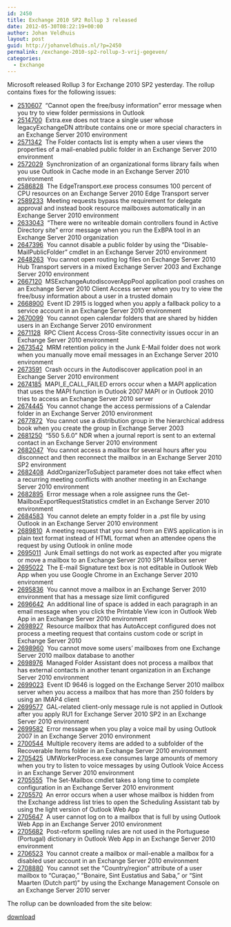 ```yaml
---
id: 2450
title: Exchange 2010 SP2 Rollup 3 released
date: 2012-05-30T08:22:19+00:00
author: Johan Veldhuis
layout: post
guid: http://johanveldhuis.nl/?p=2450
permalink: /exchange-2010-sp2-rollup-3-vrij-gegeven/
categories:
  - Exchange
---
```

Microsoft released Rollup 3 for Exchange 2010 SP2 yesterday. The rollup contains fixes for the following issues:

  * [2510607](http://support.microsoft.com/kb/2510607?ocid=aff-n-we-loc--ITPRO40890&WT.mc_id=aff-n-we-loc--ITPRO40890)  &#8220;Cannot open the free/busy information&#8221; error message when you try to view folder permissions in Outlook
  * [2514700](http://support.microsoft.com/kb/2514700?ocid=aff-n-we-loc--ITPRO40890&WT.mc_id=aff-n-we-loc--ITPRO40890)  Extra.exe does not trace a single user whose legacyExchangeDN attribute contains one or more special characters in an Exchange Server 2010 environment
  * [2571342](http://support.microsoft.com/kb/2571342?ocid=aff-n-we-loc--ITPRO40890&WT.mc_id=aff-n-we-loc--ITPRO40890)  The Folder contacts list is empty when a user views the properties of a mail-enabled public folder in an Exchange Server 2010 environment
  * [2572029](http://support.microsoft.com/kb/2572029?ocid=aff-n-we-loc--ITPRO40890&WT.mc_id=aff-n-we-loc--ITPRO40890)  Synchronization of an organizational forms library fails when you use Outlook in Cache mode in an Exchange Server 2010 environment
  * [2586828](http://support.microsoft.com/kb/2586828?ocid=aff-n-we-loc--ITPRO40890&WT.mc_id=aff-n-we-loc--ITPRO40890)  The EdgeTransport.exe process consumes 100 percent of CPU resources on an Exchange Server 2010 Edge Transport server
  * [2589233](http://support.microsoft.com/kb/2589233?ocid=aff-n-we-loc--ITPRO40890&WT.mc_id=aff-n-we-loc--ITPRO40890)  Meeting requests bypass the requirement for delegate approval and instead book resource mailboxes automatically in an Exchange Server 2010 environment
  * [2633043](http://support.microsoft.com/kb/2633043?ocid=aff-n-we-loc--ITPRO40890&WT.mc_id=aff-n-we-loc--ITPRO40890)  &#8220;There were no writeable domain controllers found in Active Directory site&#8221; error message when you run the ExBPA tool in an Exchange Server 2010 organization
  * [2647396](http://support.microsoft.com/kb/2647396?ocid=aff-n-we-loc--ITPRO40890&WT.mc_id=aff-n-we-loc--ITPRO40890)  You cannot disable a public folder by using the &#8220;Disable-MailPublicFolder&#8221; cmdlet in an Exchange Server 2010 environment
  * [2648263](http://support.microsoft.com/kb/2648263?ocid=aff-n-we-loc--ITPRO40890&WT.mc_id=aff-n-we-loc--ITPRO40890)  You cannot open routing log files on Exchange Server 2010 Hub Transport servers in a mixed Exchange Server 2003 and Exchange Server 2010 environment
  * [2667120](http://support.microsoft.com/kb/2667120?ocid=aff-n-we-loc--ITPRO40890&WT.mc_id=aff-n-we-loc--ITPRO40890)  MSExchangeAutodiscoverAppPool application pool crashes on an Exchange Server 2010 Client Access server when you try to view the free/busy information about a user in a trusted domain
  * [2668900](http://support.microsoft.com/kb/2668900?ocid=aff-n-we-loc--ITPRO40890&WT.mc_id=aff-n-we-loc--ITPRO40890)  Event ID 2915 is logged when you apply a fallback policy to a service account in an Exchange Server 2010 environment
  * [2670099](http://support.microsoft.com/kb/2670099?ocid=aff-n-we-loc--ITPRO40890&WT.mc_id=aff-n-we-loc--ITPRO40890)  You cannot open calendar folders that are shared by hidden users in an Exchange Server 2010 environment
  * [2671128](http://support.microsoft.com/kb/2671128?ocid=aff-n-we-loc--ITPRO40890&WT.mc_id=aff-n-we-loc--ITPRO40890)  RPC Client Access Cross-Site connectivity issues occur in an Exchange Server 2010 environment
  * [2673542](http://support.microsoft.com/kb/2673542?ocid=aff-n-we-loc--ITPRO40890&WT.mc_id=aff-n-we-loc--ITPRO40890)  MRM retention policy in the Junk E-Mail folder does not work when you manually move email messages in an Exchange Server 2010 environment
  * [2673591](http://support.microsoft.com/kb/2673591?ocid=aff-n-we-loc--ITPRO40890&WT.mc_id=aff-n-we-loc--ITPRO40890)  Crash occurs in the Autodiscover application pool in an Exchange Server 2010 environment
  * [2674185](http://support.microsoft.com/kb/2674185?ocid=aff-n-we-loc--ITPRO40890&WT.mc_id=aff-n-we-loc--ITPRO40890)  MAPI\_E\_CALL_FAILED errors occur when a MAPI application that uses the MAPI function in Outlook 2007 MAPI or in Outlook 2010 tries to access an Exchange Server 2010 server
  * [2674445](http://support.microsoft.com/kb/2674445?ocid=aff-n-we-loc--ITPRO40890&WT.mc_id=aff-n-we-loc--ITPRO40890)  You cannot change the access permissions of a Calendar folder in an Exchange Server 2010 environment
  * [2677872](http://support.microsoft.com/kb/2677872?ocid=aff-n-we-loc--ITPRO40890&WT.mc_id=aff-n-we-loc--ITPRO40890)  You cannot use a distribution group in the hierarchical address book when you create the group in Exchange Server 2003
  * [2681250](http://support.microsoft.com/kb/2681250?ocid=aff-n-we-loc--ITPRO40890&WT.mc_id=aff-n-we-loc--ITPRO40890)  &#8220;550 5.6.0&#8221; NDR when a journal report is sent to an external contact in an Exchange Server 2010 environment
  * [2682047](http://support.microsoft.com/kb/2682047?ocid=aff-n-we-loc--ITPRO40890&WT.mc_id=aff-n-we-loc--ITPRO40890)  You cannot access a mailbox for several hours after you disconnect and then reconnect the mailbox in an Exchange Server 2010 SP2 environment
  * [2682408](http://support.microsoft.com/kb/2682408?ocid=aff-n-we-loc--ITPRO40890&WT.mc_id=aff-n-we-loc--ITPRO40890)  AddOrganizerToSubject parameter does not take effect when a recurring meeting conflicts with another meeting in an Exchange Server 2010 environment
  * [2682895](http://support.microsoft.com/kb/2682895?ocid=aff-n-we-loc--ITPRO40890&WT.mc_id=aff-n-we-loc--ITPRO40890)  Error message when a role assignee runs the Get-MailboxExportRequestStatistics cmdlet in an Exchange Server 2010 environment
  * [2684583](http://support.microsoft.com/kb/2684583?ocid=aff-n-we-loc--ITPRO40890&WT.mc_id=aff-n-we-loc--ITPRO40890)  You cannot delete an empty folder in a .pst file by using Outlook in an Exchange Server 2010 environment
  * [2689810](http://support.microsoft.com/kb/2689810?ocid=aff-n-we-loc--ITPRO40890&WT.mc_id=aff-n-we-loc--ITPRO40890)  A meeting request that you send from an EWS application is in plain text format instead of HTML format when an attendee opens the request by using Outlook in online mode
  * [2695011](http://support.microsoft.com/kb/2695011?ocid=aff-n-we-loc--ITPRO40890&WT.mc_id=aff-n-we-loc--ITPRO40890)  Junk Email settings do not work as expected after you migrate or move a mailbox to an Exchange Server 2010 SP1 Mailbox server
  * [2695022](http://support.microsoft.com/kb/2695022?ocid=aff-n-we-loc--ITPRO40890&WT.mc_id=aff-n-we-loc--ITPRO40890)  The E-mail Signature text box is not editable in Outlook Web App when you use Google Chrome in an Exchange Server 2010 environment
  * [2695836](http://support.microsoft.com/kb/2695836?ocid=aff-n-we-loc--ITPRO40890&WT.mc_id=aff-n-we-loc--ITPRO40890)  You cannot move a mailbox in an Exchange Server 2010 environment that has a message size limit configured
  * [2696642](http://support.microsoft.com/kb/2696642?ocid=aff-n-we-loc--ITPRO40890&WT.mc_id=aff-n-we-loc--ITPRO40890)  An additional line of space is added in each paragraph in an email message when you click the Printable View icon in Outlook Web App in an Exchange Server 2010 environment
  * [2698927](http://support.microsoft.com/kb/2698927?ocid=aff-n-we-loc--ITPRO40890&WT.mc_id=aff-n-we-loc--ITPRO40890)  Resource mailbox that has AutoAccept configured does not process a meeting request that contains custom code or script in Exchange Server 2010
  * [2698960](http://support.microsoft.com/kb/2698960?ocid=aff-n-we-loc--ITPRO40890&WT.mc_id=aff-n-we-loc--ITPRO40890)  You cannot move some users’ mailboxes from one Exchange Server 2010 mailbox database to another
  * [2698976](http://support.microsoft.com/kb/2698976?ocid=aff-n-we-loc--ITPRO40890&WT.mc_id=aff-n-we-loc--ITPRO40890)  Managed Folder Assistant does not process a mailbox that has external contacts in another tenant organization in an Exchange Server 2010 environment
  * [2699023](http://support.microsoft.com/kb/2699023?ocid=aff-n-we-loc--ITPRO40890&WT.mc_id=aff-n-we-loc--ITPRO40890)  Event ID 9646 is logged on the Exchange Server 2010 mailbox server when you access a mailbox that has more than 250 folders by using an IMAP4 client
  * [2699577](http://support.microsoft.com/kb/2699577?ocid=aff-n-we-loc--ITPRO40890&WT.mc_id=aff-n-we-loc--ITPRO40890)  GAL-related client-only message rule is not applied in Outlook after you apply RU1 for Exchange Server 2010 SP2 in an Exchange Server 2010 environment
  * [2699582](http://support.microsoft.com/kb/2699582?ocid=aff-n-we-loc--ITPRO40890&WT.mc_id=aff-n-we-loc--ITPRO40890)  Error message when you play a voice mail by using Outlook 2007 in an Exchange Server 2010 environment
  * [2700544](http://support.microsoft.com/kb/2700544?ocid=aff-n-we-loc--ITPRO40890&WT.mc_id=aff-n-we-loc--ITPRO40890)  Multiple recovery items are added to a subfolder of the Recoverable Items folder in an Exchange Server 2010 environment
  * [2705425](http://support.microsoft.com/kb/2705425?ocid=aff-n-we-loc--ITPRO40890&WT.mc_id=aff-n-we-loc--ITPRO40890)  UMWorkerProcess.exe consumes large amounts of memory when you try to listen to voice messages by using Outlook Voice Access in an Exchange Server 2010 environment
  * [2705555](http://support.microsoft.com/kb/2705555?ocid=aff-n-we-loc--ITPRO40890&WT.mc_id=aff-n-we-loc--ITPRO40890)  The Set-Mailbox cmdlet takes a long time to complete configuration in an Exchange Server 2010 environment
  * [2705570](http://support.microsoft.com/kb/2705570?ocid=aff-n-we-loc--ITPRO40890&WT.mc_id=aff-n-we-loc--ITPRO40890)  An error occurs when a user whose mailbox is hidden from the Exchange address list tries to open the Scheduling Assistant tab by using the light version of Outlook Web App
  * [2705647](http://support.microsoft.com/kb/2705647?ocid=aff-n-we-loc--ITPRO40890&WT.mc_id=aff-n-we-loc--ITPRO40890)  A user cannot log on to a mailbox that is full by using Outlook Web App in an Exchange Server 2010 environment
  * [2705682](http://support.microsoft.com/kb/2705682?ocid=aff-n-we-loc--ITPRO40890&WT.mc_id=aff-n-we-loc--ITPRO40890)  Post-reform spelling rules are not used in the Portuguese (Portugal) dictionary in Outlook Web App in an Exchange Server 2010 environment
  * [2706523](http://support.microsoft.com/kb/2706523?ocid=aff-n-we-loc--ITPRO40890&WT.mc_id=aff-n-we-loc--ITPRO40890)  You cannot create a mailbox or mail-enable a mailbox for a disabled user account in an Exchange Server 2010 environment
  * [2708880](http://support.microsoft.com/kb/2708880?ocid=aff-n-we-loc--ITPRO40890&WT.mc_id=aff-n-we-loc--ITPRO40890)  You cannot set the &#8220;Country/region&#8221; attribute of a user mailbox to &#8220;Curaçao,&#8221; &#8220;Bonaire, Sint Eustatius and Saba,&#8221; or &#8220;Sint Maarten (Dutch part)&#8221; by using the Exchange Management Console on an Exchange Server 2010 server

The rollup can be downloaded from the site below:

[download](http://www.microsoft.com/downloads/details.aspx?FamilyID=d4c7c72c-30b9-4eba-9acc-48e44f81f676&?ocid=aff-n-we-loc--ITPRO40890&WT.mc_id=aff-n-we-loc--ITPRO40890)

&nbsp;